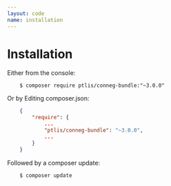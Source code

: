 ```yaml
---
layout: code
name: installation
---
```


# Installation

Either from the console:

~~~ shell
    $ composer require ptlis/conneg-bundle:"~3.0.0"
~~~

Or by Editing composer.json:

~~~json
    {
        "require": {
            ...
            "ptlis/conneg-bundle": "~3.0.0",
            ...
        }
    }
~~~

Followed by a composer update:

~~~ shell
    $ composer update
~~~
